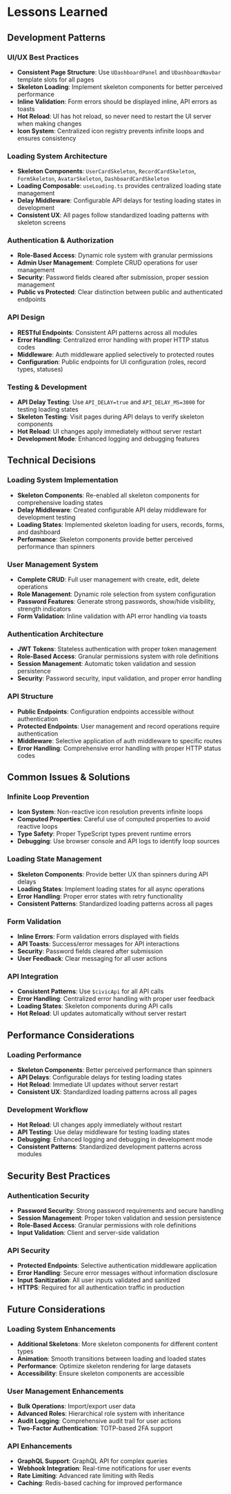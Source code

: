# Lessons Learned

## Development Patterns

### UI/UX Best Practices

- **Consistent Page Structure**: Use `UDashboardPanel` and `UDashboardNavbar`
  template slots for all pages
- **Skeleton Loading**: Implement skeleton components for better perceived
  performance
- **Inline Validation**: Form errors should be displayed inline, API errors as
  toasts
- **Hot Reload**: UI has hot reload, so never need to restart the UI server when
  making changes
- **Icon System**: Centralized icon registry prevents infinite loops and ensures
  consistency

### Loading System Architecture

- **Skeleton Components**: `UserCardSkeleton`, `RecordCardSkeleton`,
  `FormSkeleton`, `AvatarSkeleton`, `DashboardCardSkeleton`
- **Loading Composable**: `useLoading.ts` provides centralized loading state
  management
- **Delay Middleware**: Configurable API delays for testing loading states in
  development
- **Consistent UX**: All pages follow standardized loading patterns with
  skeleton screens

### Authentication & Authorization

- **Role-Based Access**: Dynamic role system with granular permissions
- **Admin User Management**: Complete CRUD operations for user management
- **Security**: Password fields cleared after submission, proper session
  management
- **Public vs Protected**: Clear distinction between public and authenticated
  endpoints

### API Design

- **RESTful Endpoints**: Consistent API patterns across all modules
- **Error Handling**: Centralized error handling with proper HTTP status codes
- **Middleware**: Auth middleware applied selectively to protected routes
- **Configuration**: Public endpoints for UI configuration (roles, record types,
  statuses)

### Testing & Development

- **API Delay Testing**: Use `API_DELAY=true` and `API_DELAY_MS=3000` for
  testing loading states
- **Skeleton Testing**: Visit pages during API delays to verify skeleton
  components
- **Hot Reload**: UI changes apply immediately without server restart
- **Development Mode**: Enhanced logging and debugging features

## Technical Decisions

### Loading System Implementation

- **Skeleton Components**: Re-enabled all skeleton components for comprehensive
  loading states
- **Delay Middleware**: Created configurable API delay middleware for
  development testing
- **Loading States**: Implemented skeleton loading for users, records, forms,
  and dashboard
- **Performance**: Skeleton components provide better perceived performance than
  spinners

### User Management System

- **Complete CRUD**: Full user management with create, edit, delete operations
- **Role Management**: Dynamic role selection from system configuration
- **Password Features**: Generate strong passwords, show/hide visibility,
  strength indicators
- **Form Validation**: Inline validation with API error handling via toasts

### Authentication Architecture

- **JWT Tokens**: Stateless authentication with proper token management
- **Role-Based Access**: Granular permissions system with role definitions
- **Session Management**: Automatic token validation and session persistence
- **Security**: Password security, input validation, and proper error handling

### API Structure

- **Public Endpoints**: Configuration endpoints accessible without
  authentication
- **Protected Endpoints**: User management and record operations require
  authentication
- **Middleware**: Selective application of auth middleware to specific routes
- **Error Handling**: Comprehensive error handling with proper HTTP status codes

## Common Issues & Solutions

### Infinite Loop Prevention

- **Icon System**: Non-reactive icon resolution prevents infinite loops
- **Computed Properties**: Careful use of computed properties to avoid reactive
  loops
- **Type Safety**: Proper TypeScript types prevent runtime errors
- **Debugging**: Use browser console and API logs to identify loop sources

### Loading State Management

- **Skeleton Components**: Provide better UX than spinners during API delays
- **Loading States**: Implement loading states for all async operations
- **Error Handling**: Proper error states with retry functionality
- **Consistent Patterns**: Standardized loading patterns across all pages

### Form Validation

- **Inline Errors**: Form validation errors displayed with fields
- **API Toasts**: Success/error messages for API interactions
- **Security**: Password fields cleared after submission
- **User Feedback**: Clear messaging for all user actions

### API Integration

- **Consistent Patterns**: Use `$civicApi` for all API calls
- **Error Handling**: Centralized error handling with proper user feedback
- **Loading States**: Skeleton components during API calls
- **Hot Reload**: UI updates automatically without server restart

## Performance Considerations

### Loading Performance

- **Skeleton Components**: Better perceived performance than spinners
- **API Delays**: Configurable delays for testing loading states
- **Hot Reload**: Immediate UI updates without server restart
- **Consistent UX**: Standardized loading patterns across all pages

### Development Workflow

- **Hot Reload**: UI changes apply immediately without restart
- **API Testing**: Use delay middleware for testing loading states
- **Debugging**: Enhanced logging and debugging in development mode
- **Consistent Patterns**: Standardized development patterns across modules

## Security Best Practices

### Authentication Security

- **Password Security**: Strong password requirements and secure handling
- **Session Management**: Proper token validation and session persistence
- **Role-Based Access**: Granular permissions with role definitions
- **Input Validation**: Client and server-side validation

### API Security

- **Protected Endpoints**: Selective authentication middleware application
- **Error Handling**: Secure error messages without information disclosure
- **Input Sanitization**: All user inputs validated and sanitized
- **HTTPS**: Required for all authentication traffic in production

## Future Considerations

### Loading System Enhancements

- **Additional Skeletons**: More skeleton components for different content types
- **Animation**: Smooth transitions between loading and loaded states
- **Performance**: Optimize skeleton rendering for large datasets
- **Accessibility**: Ensure skeleton components are accessible

### User Management Enhancements

- **Bulk Operations**: Import/export user data
- **Advanced Roles**: Hierarchical role system with inheritance
- **Audit Logging**: Comprehensive audit trail for user actions
- **Two-Factor Authentication**: TOTP-based 2FA support

### API Enhancements

- **GraphQL Support**: GraphQL API for complex queries
- **Webhook Integration**: Real-time notifications for user events
- **Rate Limiting**: Advanced rate limiting with Redis
- **Caching**: Redis-based caching for improved performance
